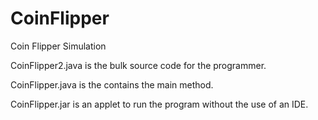 # CoinFlipper
Coin Flipper Simulation

CoinFlipper2.java is the bulk source code for the programmer.

CoinFlipper.java is the contains the main method.

CoinFlipper.jar is an applet to run the program without the use of an IDE.
